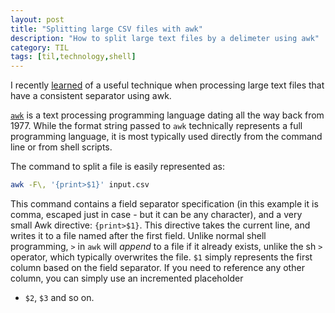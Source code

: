 ```yaml
---
layout: post
title: "Splitting large CSV files with awk"
description: "How to split large text files by a delimeter using awk"
category: TIL
tags: [til,technology,shell]
---
```


I recently [learned](https://unix.stackexchange.com/a/297684) of a useful technique when processing
large text files that have a consistent separator using awk.

[`awk`](https://en.wikipedia.org/wiki/AWK) is a text processing programming language dating all the
way back from 1977. While the format string passed to `awk` technically represents a full
programming language, it is most typically used directly from the command line or from shell
scripts.

The command to split a file is easily represented as:

``` sh
awk -F\, '{print>$1}' input.csv
```

This command contains a field separator specification (in this example it is comma, escaped just in
case - but it can be any character), and a very small Awk directive: `{print>$1}`. This directive
takes the current line, and writes it to a file named after the first field. Unlike normal shell
programming, `>` in `awk` will _append_ to a file if it already exists, unlike the sh `>` operator,
which typically overwrites the file. `$1` simply represents the first column based on the field
separator. If you need to reference any other column, you can simply use an incremented placeholder
- `$2`, `$3` and so on.

